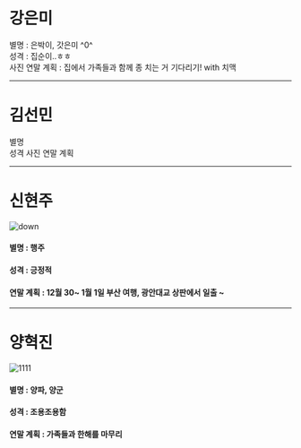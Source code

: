 # 강은미
별명 : 은박이, 갓은미 ^0^ <br/>
성격 : 집순이..ㅎㅎ <br/>
사진
연말 계획 : 집에서 가족들과 함께 종 치는 거 기다리기! with 치맥



---
# 김선민
별명 <br />
성격
사진
연말 계획



---
# 신현주
![down](https://user-images.githubusercontent.com/46036615/50432574-f7ed5480-0915-11e9-8409-433d713b1e2d.jpg)<br />
#### 별명 : 행주 <br /> 
#### 성격 : 긍정적<br />
#### 연말 계획 : 12월 30~ 1월 1일 부산 여행, 광안대교 상판에서 일출 ~<br />


---
# 양혁진

![1111](https://user-images.githubusercontent.com/31179656/50432636-8eba1100-0916-11e9-92ac-83db267452f0.jpg)

#### 별명 : 양파, 양군 <br />
#### 성격 : 조용조용함 <br />
#### 연말 계획 : 가족들과 한해를 마무리
